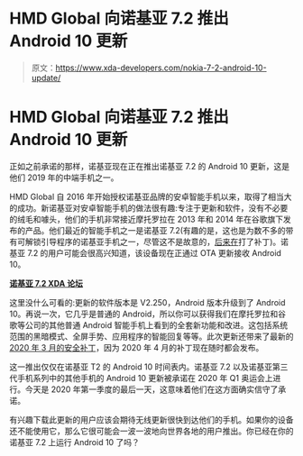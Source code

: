 # HMD Global 向诺基亚 7.2 推出 Android 10 更新

> 原文：<https://www.xda-developers.com/nokia-7-2-android-10-update/>

# HMD Global 向诺基亚 7.2 推出 Android 10 更新

正如之前承诺的那样，诺基亚现在正在推出诺基亚 7.2 的 Android 10 更新，这是他们 2019 年的中端手机之一。

HMD Global 自 2016 年开始授权诺基亚品牌的安卓智能手机以来，取得了相当大的成功。新诺基亚对安卓智能手机的做法很有趣:专注于更新和软件，没有不必要的绒毛和噱头，他们的手机非常接近摩托罗拉在 2013 年和 2014 年在谷歌旗下发布的产品。他们最近的智能手机之一是诺基亚 7.2(有趣的是，这也是为数不多的带有可解锁引导程序的诺基亚手机之一，尽管这不是故意的，[后来在](https://www.xda-developers.com/nokia-7-2-unlockable-bootloader/)打了补丁)。诺基亚 7.2 的用户可能会很高兴知道，该设备现在正通过 OTA 更新接收 Android 10。

**[诺基亚 7.2 XDA 论坛](https://forum.xda-developers.com/nokia-7-2)**

这里没什么可看的:更新的软件版本是 V2.250，Android 版本升级到了 Android 10。再说一次，它几乎是普通的 Android，所以你可以获得我们在摩托罗拉和谷歌等公司的其他普通 Android 智能手机上看到的全套新功能和改进。这包括系统范围的黑暗模式、全屏手势、应用程序的智能回复等等。此次更新还带来了最新的[2020 年 3 月的安全补丁](https://www.xda-developers.com/march-2020-android-security-patches-google-pixel/)，因为 2020 年 4 月的补丁现在随时都会发布。

这一推出仅仅在诺基亚 T2 的 Android 10 时间表内。诺基亚 7.2 以及诺基亚第三代手机系列中的其他手机的 Android 10 更新被承诺在 2020 年 Q1 奥运会上进行。今天是 2020 年第一季度的最后一天，这意味着他们在这方面确实信守了承诺。

有兴趣下载此更新的用户应该会期待无线更新很快到达他们的手机。如果你的设备还不能使用它，那么它很可能会一波一波地向世界各地的用户推出。你已经在你的诺基亚 7.2 上运行 Android 10 了吗？